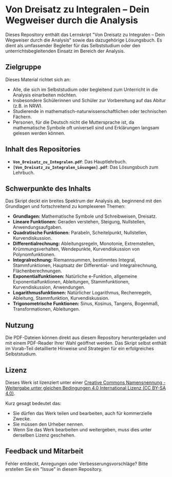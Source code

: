 # Von Dreisatz zu Integralen – Dein Wegweiser durch die Analysis

Dieses Repository enthält das Lernskript "Von Dreisatz zu Integralen – Dein Wegweiser durch die Analysis" sowie das dazugehörige Lösungsbuch. Es dient als umfassender Begleiter für das Selbststudium oder den unterrichtsbegleitenden Einsatz im Bereich der Analysis.

## Zielgruppe

Dieses Material richtet sich an:

* Alle, die sich im Selbststudium oder begleitend zum Unterricht in die Analysis einarbeiten möchten.
* Insbesondere Schülerinnen und Schüler zur Vorbereitung auf das Abitur (z.B. in NRW).
* Studierende in mathematisch-naturwissenschaftlichen oder technischen Fächern.
* Personen, für die Deutsch nicht die Muttersprache ist, da mathematische Symbole oft universell sind und Erklärungen langsam gelesen werden können.

## Inhalt des Repositories

* **`Von_Dreisatz_zu_Integralen.pdf`**: Das Hauptlehrbuch.
* **`[Von_Dreisatz_zu_Integralen_Lösungen].pdf`**: Das Lösungsbuch zum Lehrbuch. 

## Schwerpunkte des Inhalts

Das Skript deckt ein breites Spektrum der Analysis ab, beginnend mit den Grundlagen und fortschreitend zu komplexeren Themen:

* **Grundlagen:** Mathematische Symbole und Schreibweisen, Dreisatz.
* **Lineare Funktionen:** Geraden verstehen, Steigung, Nullstellen, Anwendungsaufgaben.
* **Quadratische Funktionen:** Parabeln, Scheitelpunkt, Nullstellen, Kurvendiskussion.
* **Differentialrechnung:** Ableitungsregeln, Monotonie, Extremstellen, Krümmungsverhalten, Wendepunkte, Kurvendiskussion von Polynomfunktionen.
* **Integralrechnung:** Riemannsummen, bestimmtes Integral, Stammfunktionen, Hauptsatz der Differential- und Integralrechnung, Flächenberechnungen.
* **Exponentialfunktionen:** Natürliche e-Funktion, allgemeine Exponentialfunktionen, Ableitungen, Stammfunktionen, Kurvendiskussion, Anwendungen.
* **Logarithmusfunktionen:** Natürlicher Logarithmus, Rechenregeln, Ableitung, Stammfunktion, Kurvendiskussion.
* **Trigonometrische Funktionen:** Sinus, Kosinus, Tangens, Bogenmaß, Transformationen, Ableitungen.

## Nutzung

Die PDF-Dateien können direkt aus diesem Repository heruntergeladen und mit einem PDF-Reader Ihrer Wahl geöffnet werden. Das Skript selbst enthält im Vorab-Teil detaillierte Hinweise und Strategien für ein erfolgreiches Selbststudium.

## Lizenz

Dieses Werk ist lizenziert unter einer [Creative Commons Namensnennung - Weitergabe unter gleichen Bedingungen 4.0 International Lizenz (CC BY-SA 4.0)](http://creativecommons.org/licenses/by-nc-sa/4.0/).

Kurz gesagt bedeutet das:
* Sie dürfen das Werk teilen und bearbeiten, auch für kommerzielle Zwecke.
* Sie müssen den Urheber nennen.
* Wenn Sie das Werk bearbeiten und weitergeben, muss dies unter derselben Lizenz geschehen.

## Feedback und Mitarbeit

Fehler entdeckt, Anregungen oder Verbesserungsvorschläge? Bitte erstellen Sie ein "Issue" in diesem Repository.


